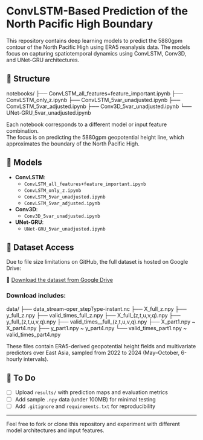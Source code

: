 # ConvLSTM-Based Prediction of the North Pacific High Boundary

This repository contains deep learning models to predict the 5880gpm contour of the North Pacific High using ERA5 reanalysis data. The models focus on capturing spatiotemporal dynamics using ConvLSTM, Conv3D, and UNet-GRU architectures.

## 📁 Structure
notebooks/
├── ConvLSTM_all_features+feature_important.ipynb
├── ConvLSTM_only_z.ipynb
├── ConvLSTM_5var_unadjusted.ipynb
├── ConvLSTM_5var_adjusted.ipynb
├── Conv3D_5var_unadjusted.ipynb
└── UNet-GRU_5var_unadjusted.ipynb



Each notebook corresponds to a different model or input feature combination.  
The focus is on predicting the 5880gpm geopotential height line, which approximates the boundary of the North Pacific High.

## 🧪 Models

- **ConvLSTM**:  
  - `ConvLSTM_all_features+feature_important.ipynb`  
  - `ConvLSTM_only_z.ipynb`  
  - `ConvLSTM_5var_unadjusted.ipynb`  
  - `ConvLSTM_5var_adjusted.ipynb`
- **Conv3D**:  
  - `Conv3D_5var_unadjusted.ipynb`
- **UNet-GRU**:  
  - `UNet-GRU_5var_unadjusted.ipynb`

## 📂 Dataset Access

Due to file size limitations on GitHub, the full dataset is hosted on Google Drive:

🔗 [Download the dataset from Google Drive](https://drive.google.com/drive/folders/XXXXXXXXXXXX?usp=sharing)

### Download includes:

data/
├── data_stream-oper_stepType-instant.nc
├── X_full_z.npy
├── y_full_z.npy
├── valid_times_full_z.npy
├── X_full_(z,t,u,v,q).npy
├── y_full_(z,t,u,v,q).npy
├── valid_times__full_(z,t,u,v,q).npy
├── X_part1.npy ~ X_part4.npy
├── y_part1.npy ~ y_part4.npy
└── valid_times_part1.npy ~ valid_times_part4.npy


These files contain ERA5-derived geopotential height fields and multivariate predictors over East Asia, sampled from 2022 to 2024 (May–October, 6-hourly intervals).

## 🔧 To Do

- [ ] Upload `results/` with prediction maps and evaluation metrics
- [ ] Add sample `.npy` data (under 100MB) for minimal testing
- [ ] Add `.gitignore` and `requirements.txt` for reproducibility

---

Feel free to fork or clone this repository and experiment with different model architectures and input features.

